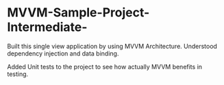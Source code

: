 # MVVM-Sample-Project-Intermediate-

Built this single view application by using MVVM Architecture. Understood dependency injection and data binding.

Added Unit tests to the project to see how actually MVVM benefits in testing.
